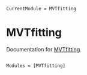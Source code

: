 ```@meta
CurrentModule = MVTfitting
```

# MVTfitting

Documentation for [MVTfitting](https://github.com/DarioSarra/MVTfitting.jl).

```@index
```

```@autodocs
Modules = [MVTfitting]
```
